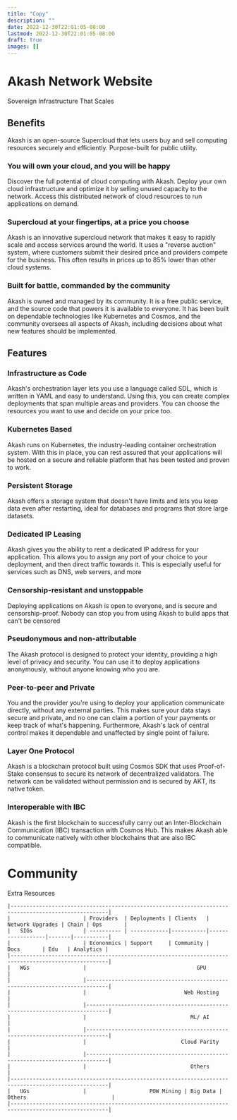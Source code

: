 ```yaml
---
title: "Copy"
description: ""
date: 2022-12-30T22:01:05-08:00
lastmod: 2022-12-30T22:01:05-08:00
draft: true
images: []
---
```


# Akash Network Website

Sovereign Infrastructure That Scales

## Benefits

Akash is an open-source Supercloud that lets users buy and sell computing resources securely and efficiently. Purpose-built for public utility.

### You will own your cloud, and you will be happy

Discover the full potential of cloud computing with Akash. Deploy your own cloud infrastructure and optimize it by selling unused capacity to the network. Access this distributed network of cloud resources to run applications on demand.

### Supercloud at your fingertips, at a price you choose

Akash is an innovative supercloud network that makes it easy to rapidly scale and access services around the world. It uses a "reverse auction" system, where customers submit their desired price and providers compete for the business. This often results in prices up to 85% lower than other cloud systems.

### Built for battle, commanded by the community

Akash is owned and managed by its community. It is a free public service, and the source code that powers it is available to everyone. It has been built on dependable technologies like Kubernetes and Cosmos, and the community oversees all aspects of Akash, including decisions about what new features should be implemented.

## Features

### Infrastructure as Code

Akash's orchestration layer lets you use a language called SDL, which is written in YAML and easy to understand. Using this, you can create complex deployments that span multiple areas and providers. You can choose the resources you want to use and decide on your price too.

### Kubernetes Based

Akash runs on Kubernetes, the industry-leading container orchestration system. With this in place, you can rest assured that your applications will be hosted on a secure and reliable platform that has been tested and proven to work.

### Persistent Storage

Akash offers a storage system that doesn't have limits and lets you keep data even after restarting, ideal for databases and programs that store large datasets.

### Dedicated IP Leasing

Akash gives you the ability to rent a dedicated IP address for your application. This allows you to assign any port of your choice to your deployment, and then direct traffic towards it. This is especially useful for services such as DNS, web servers, and more

### Censorship-resistant and unstoppable

Deploying applications on Akash is open to everyone, and is secure and censorship-proof. Nobody can stop you from using Akash to build apps that can't be censored

### Pseudonymous and non-attributable

The Akash protocol is designed to protect your identity, providing a high level of privacy and security. You can use it to deploy applications anonymously, without anyone knowing who you are.

### Peer-to-peer and Private

You and the provider you're using to deploy your application communicate directly, without any external parties. This makes sure your data stays secure and private, and no one can claim a portion of your payments or keep track of what's happening. Furthermore, Akash's lack of central control makes it dependable and unaffected by single point of failure.

### Layer One Protocol

Akash is a blockchain protocol built using Cosmos SDK that uses Proof-of-Stake consensus to secure its network of decentralized validators. The network can be validated without permission and is secured by AKT, its native token.

### Interoperable with IBC

Akash is the first blockchain to successfully carry out an Inter-Blockchain Communication (IBC) transaction with Cosmos Hub. This makes Akash able to communicate natively with other blockchains that are also IBC compatible.


# Community




Extra Resources

```goat
|-----------------------------------------------------------------------------------------------------|
|                       | Providers  | Deployments | Clients   | Network Upgrades | Chain | Ops       |  
|   SIGs                | ---------- | ------------|-----------|------------------|-------|-----------|
|                       | Econonmics | Support     | Community |       Docs       | Edu   | Analytics |
|-----------------------------------------------------------------------------------------------------|
|   WGs                 |                                   GPU                                       |
|                       |-----------------------------------------------------------------------------|
|                       |                               Web Hosting                                   |
|                       |-----------------------------------------------------------------------------|
|                       |                                 ML/ AI                                      |
|                       |-----------------------------------------------------------------------------|
|                       |                              Cloud Parity                                   |
|                       |-----------------------------------------------------------------------------|
|                       |                                 Others                                      |
|-----------------------------------------------------------------------------------------------------|
|   UGs                 |                    POW Mining | Big Data | Others                           |
|-----------------------------------------------------------------------------------------------------|
```
